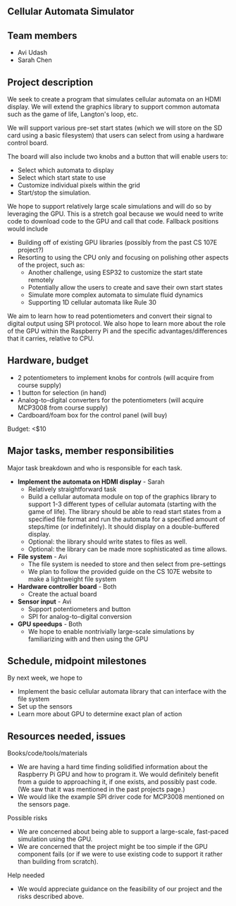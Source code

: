 ## Cellular Automata Simulator

## Team members
- Avi Udash
- Sarah Chen

## Project description
We seek to create a program that simulates cellular automata on an HDMI display. We will extend the graphics library to support common automata such as the game of life, Langton's loop, etc.

We will support various pre-set start states (which we will store on the SD card using a basic filesystem) that users can select from using a hardware control board.

The board will also include two knobs and a button that will enable users to:
- Select which automata to display
- Select which start state to use
- Customize individual pixels within the grid
- Start/stop the simulation.

We hope to support relatively large scale simulations and will do so by leveraging the GPU. This is a stretch goal because we would need to write code to download code to the GPU and call that code. Fallback positions would include
- Building off of existing GPU libraries (possibly from the past CS 107E project?)
- Resorting to using the CPU only and focusing on polishing other aspects of the project, such as: 
    - Another challenge, using ESP32 to customize the start state remotely
    - Potentially allow the users to create and save their own start states
    - Simulate more complex automata to simulate fluid dynamics
    - Supporting 1D cellular automata like Rule 30

We aim to learn how to read potentiometers and convert their signal to digital output using SPI protocol. We also hope to learn more about the role of the GPU within the Raspberry Pi and the specific advantages/differences that it carries, relative to CPU. 


## Hardware, budget
- 2 potentiometers to implement knobs for controls (will acquire from course supply)
- 1 button for selection (in hand)
- Analog-to-digital converters for the potentiometers (will acquire MCP3008 from course supply)
- Cardboard/foam box for the control panel (will buy)

Budget: <$10

## Major tasks, member responsibilities
Major task breakdown and who is responsible for each task.

- **Implement the automata on HDMI display** - Sarah
    - Relatively straightforward task 
    - Build a cellular automata module on top of the graphics library to support 1-3 different types of cellular automata (starting with the game of life). The library should be able to read start states from a specified file format and run the automata for a specified amount of steps/time (or indefinitely). It should display on a double-buffered display.
    - Optional: the library should write states to files as well.
    - Optional: the library can be made more sophisticated as time allows.
- **File system** - Avi
    - The file system is needed to store and then select from pre-settings 
    - We plan to follow the provided guide on the CS 107E website to make a lightweight file system
- **Hardware controller board** - Both
    - Create the actual board
- **Sensor input** - Avi
    - Support potentiometers and button
    - SPI for analog-to-digital conversion
- **GPU speedups** - Both
    - We hope to enable nontrivially large-scale simulations by familiarizing with and then using the GPU

## Schedule, midpoint milestones
By next week, we hope to
- Implement the basic cellular automata library that can interface with the file system
- Set up the sensors 
- Learn more about GPU to determine exact plan of action

## Resources needed, issues
Books/code/tools/materials
- We are having a hard time finding solidified information about the Raspberry Pi GPU and how to program it. We would definitely benefit from a guide to approaching it, if one exists, and possibly past code. (We saw that it was mentioned in the past projects page.)
- We would like the example SPI driver code for MCP3008 mentioned on the sensors page.

Possible risks
- We are concerned about being able to support a large-scale, fast-paced simulation using the GPU. 
- We are concerned that the project might be too simple if the GPU component fails (or if we were to use existing code to support it rather than building from scratch).

Help needed
- We would appreciate guidance on the feasibility of our project and the risks described above.